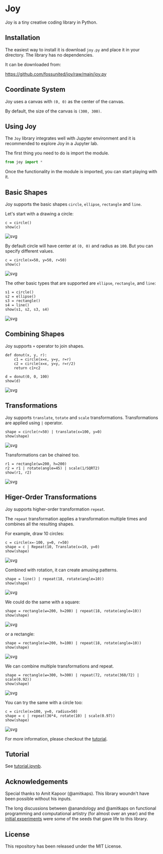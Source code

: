 # Joy

Joy is a tiny creative coding library in Python.

## Installation

The easiest way to install it is download `joy.py` and place it in your
directory. The library has no dependencies.

It can be downloaded from:

<https://github.com/fossunited/joy/raw/main/joy.py>

## Coordinate System

Joy uses a canvas with `(0, 0)` as the center of the canvas.

By default, the size of the canvas is `(300, 300)`.

## Using Joy

The `Joy` library integrates well with Jupyter environment and it is
recommended to explore Joy in a Jupyter lab.

The first thing you need to do is import the module.

```python
from joy import *
```

Once the functionality in the module is imported, you can start playing
with it.

## Basic Shapes

Joy supports the basic shapes `circle`, `ellipse`, `rectangle` and `line`.

Let's start with a drawing a circle:

```
c = circle()
show(c)
```

![svg](images/circle.svg)

By default circle will have center at `(0, 0)` and radius as `100`. But
you can specify different values.

```
c = circle(x=50, y=50, r=50)
show(c)
```

![svg](images/circle-2.svg)

The other basic types that are supported are `ellipse`, `rectangle`,
and `line`:

```
s1 = circle()
s2 = ellipse()
s3 = rectangle()
s4 = line()
show(s1, s2, s3, s4)
```

![svg](images/basic-shapes.svg)

## Combining Shapes

Joy supports `+` operator to join shapes.

```
def donut(x, y, r):
    c1 = circle(x=x, y=y, r=r)
    c2 = circle(x=x, y=y, r=r/2)
    return c1+c2

d = donut(0, 0, 100)
show(d)
```

![svg](images/donut.svg)


## Transformations

Joy supports `translate`, `totate` and `scale` transformations.
Transformations are applied using `|` operator.

```
shape = circle(r=50) | translate(x=100, y=0)
show(shape)
```

![svg](images/circle-translate.svg)

Transformations can be chained too.

```
r1 = rectangle(w=200, h=200)
r2 = r1 | rotate(angle=45) | scale(1/SQRT2)
show(r1, r2)
```
![svg](images/rect-rotate.svg)

## Higer-Order Transformations

Joy supports higher-order transformation `repeat`.

The `repeat` transformation applies a transformation multiple times and
combines all the resulting shapes.

For example, draw 10 circles:

```
c = circle(x=-100, y=0, r=50)
shape = c | Repeat(10, Translate(x=10, y=0)
show(shape)
```

![svg](images/ten-circles.svg)

Combined with rotation, it can create amusing patterns.

```
shape = line() | repeat(18, rotate(angle=10))
show(shape)
```

![svg](images/cycle-line.svg)


We could do the same with a square:

```
shape = rectangle(w=200, h=200) | repeat(18, rotate(angle=10))
show(shape)
```

![svg](images/cycle-square.svg)

or a rectangle:

```
shape = rectangle(w=200, h=100) | repeat(18, rotate(angle=10))
show(shape)
```

![svg](images/cycle-rect.svg)

We can combine multiple transformations and repeat.

```
shape = rectangle(w=300, h=300) | repeat(72, rotate(360/72) | scale(0.92))
show(shape)
```

![svg](images/square-spiral.svg)

You can try the same with a circle too:

```
c = circle(x=100, y=0, radius=50)
shape = c | repeat(36*4, rotate(10) | scale(0.97))
show(shape)
```
![svg](images/circle-spiral.svg)

For more information, please checkout the [tutorial](tutorial.ipynb).

## Tutorial

See [tutorial.ipynb](tutorial.ipynb).

## Acknowledgements

Special thanks to Amit Kapoor (@amitkaps). This library woundn't have
been possible without his inputs.

The long discussions between @anandology and @amitkaps on functional
programming and computational artistry (for almost over an year) and the
[initial experiments](https://amitkaps.com/artistry) were some of the
seeds that gave life to this library.

## License

This repository has been released under the MIT License.
